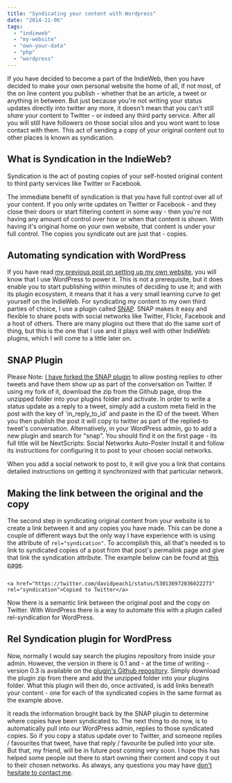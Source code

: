 ```yaml
---
title: "Syndicating your content with Wordpress"
date: "2014-11-06"
tags: 
  - "indieweb"
  - "my-website"
  - "own-your-data"
  - "php"
  - "wordpress"
---
```


If you have decided to become a part of the IndieWeb, then you have decided to make your own personal website the home of all, if not most, of the on line content you publish - whether that be an article, a tweet or anything in between. But just because you're not writing your status updates directly into twitter any more, it doesn't mean that you can't still _share_ your content to Twitter - or indeed any third party service. After all you will still have followers on those social silos and you wont want to lose contact with them. This act of sending a copy of your original content out to other places is known as syndication.

## What is Syndication in the IndieWeb?

Syndication is the act of posting copies of your self-hosted original content to third party services like Twitter or Facebook.

The immediate benefit of syndication is that you have full control over all of your content. If you only write updates on Twitter or Facebook - and they close their doors or start filtering content in some way - then you're not having any amount of control over how or when that content is shown. With having it's original home on your own website, that content is under your full control. The copies you syndicate out are just that - copies.

## Automating syndication with WordPress

If you have read [my previous post on setting up my own website](http://web.archive.org/web/20150505075450/http://davidpeach.co.uk/wordpress-as-my-indieweb-foundation/), you will know that I use WordPress to power it. This is not a prerequisite, but it does enable you to start publishing within minutes of deciding to use it; and with its plugin ecosystem, it means that it has a very small learning curve to get yourself on the IndieWeb. For syndicating my content to my own third parties of choice, I use a plugin called [SNAP](http://web.archive.org/web/20150505075450/https://wordpress.org/plugins/social-networks-auto-poster-facebook-twitter-g/). SNAP makes it easy and flexible to share posts with social networks like Twitter, Flickr, Facebook and a host of others. There are many plugins out there that do the same sort of thing, but this is the one that I use and it plays well with other IndieWeb plugins, which I will come to a little later on.

## SNAP Plugin

Please Note: [I have forked the SNAP plugin](http://web.archive.org/web/20150505075450/https://github.com/davidpeach/social-networks-auto-poster-facebook-twitter-g) to allow posting replies to other tweets and have them show up as part of the conversation on Twitter. If using my fork of it, download the zip from the Github page, drop the unzipped folder into your plugins folder and activate. In order to write a status update as a reply to a tweet, simply add a custom meta field in the post with the key of 'in\_reply\_to\_id' and paste in the ID of the tweet. When you then publish the post it will copy to twitter as part of the replied-to tweet's conversation. Alternatively, in your WordPress admin, go to add a new plugin and search for "snap". You should find it on the first page - its full title will be NextScripts: Social Networks Auto-Poster Install it and follow its instructions for configuring it to post to your chosen social networks.

When you add a social network to post to, it will give you a link that contains detailed instructions on getting it synchronized with that particular network.

## Making the link between the original and the copy

The second step in syndicating original content from your website is to create a link between it and any copies you have made. This can be done a couple of different ways but the only way I have experience with is using the attribute of `rel="syndication"`. To accomplish this, all that's needed is to link to syndicated copies of a post from that post's permalink page and give that link the syndication attribute. The example below can be found at [this page](http://web.archive.org/web/20150505075450/http://davidpeach.co.uk/note-1530/).

```

<a href="https://twitter.com/davidpeach1/status/530136972036022273" rel="syndication">Copied to Twitter</a>
```

Now there is a semantic link between the original post and the copy on Twitter. With WordPress there is a way to automate this with a plugin called rel-syndication for WordPress.

## Rel Syndication plugin for WordPress

Now, normally I would say search the plugins repository from inside your admin. However, the version in there is 0.1 and - at the time of writing - version 0.3 is available on the [plugin's Github repository](http://web.archive.org/web/20150505075450/https://github.com/jihaisse/wordpress-syndication). Simply download the plugin zip from there and add the unzipped folder into your plugins folder. What this plugin will then do, once activated, is add links beneath your content - one for each of the syndicated copies in the same format as the example above.

It reads the information brought back by the SNAP plugin to determine where copies have been syndicated to. The next thing to do now, is to automatically pull into our WordPress admin, replies to those syndicated copies. So if you copy a status update over to Twitter, and someone replies / favourites that tweet, have that reply / favourite be pulled into your site. But that, my friend, will be in future post coming very soon. I hope this has helped some people out there to start owning their content and copy it out to their chosen networks. As always, any questions you may have [don't hesitate to contact me](http://web.archive.org/web/20150505075450/http://davidpeach.co.uk/hire/).
